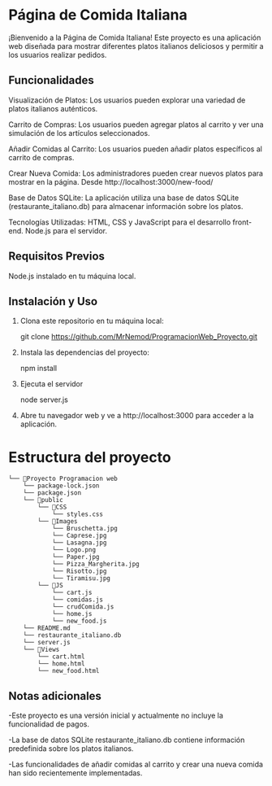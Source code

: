 # Página de Comida Italiana
¡Bienvenido a la Página de Comida Italiana! Este proyecto es una aplicación web diseñada para mostrar diferentes platos italianos deliciosos y permitir a los usuarios realizar pedidos.

## Funcionalidades
Visualización de Platos: Los usuarios pueden explorar una variedad de platos italianos auténticos.

Carrito de Compras: Los usuarios pueden agregar platos al carrito y ver una simulación de los artículos seleccionados.

Añadir Comidas al Carrito: Los usuarios pueden añadir platos específicos al carrito de compras.

Crear Nueva Comida: Los administradores pueden crear nuevos platos para mostrar en la página.
    Desde http://localhost:3000/new-food/

Base de Datos SQLite: La aplicación utiliza una base de datos SQLite (restaurante_italiano.db) para almacenar información sobre los platos.

Tecnologías Utilizadas: HTML, CSS y JavaScript para el desarrollo front-end. Node.js para el servidor.
## Requisitos Previos
Node.js instalado en tu máquina local.
## Instalación y Uso
1. Clona este repositorio en tu máquina local:
   
   git clone https://github.com/MrNemod/ProgramacionWeb_Proyecto.git

2. Instala las dependencias del proyecto:

   npm install

3. Ejecuta el servidor

   node server.js

4. Abre tu navegador web y ve a http://localhost:3000 para acceder a la aplicación.

# Estructura del proyecto

```
└── 📁Proyecto Programacion web
    └── package-lock.json
    └── package.json
    └── 📁public
        └── 📁CSS
            └── styles.css
        └── 📁Images
            └── Bruschetta.jpg
            └── Caprese.jpg
            └── Lasagna.jpg
            └── Logo.png
            └── Paper.jpg
            └── Pizza_Margherita.jpg
            └── Risotto.jpg
            └── Tiramisu.jpg
        └── 📁JS
            └── cart.js
            └── comidas.js
            └── crudComida.js
            └── home.js
            └── new_food.js
    └── README.md
    └── restaurante_italiano.db
    └── server.js
    └── 📁Views
        └── cart.html
        └── home.html
        └── new_food.html
```

## Notas adicionales

-Este proyecto es una versión inicial y actualmente no incluye la funcionalidad de pagos.

-La base de datos SQLite restaurante_italiano.db contiene información predefinida sobre los platos italianos.

-Las funcionalidades de añadir comidas al carrito y crear una nueva comida han sido recientemente implementadas.

